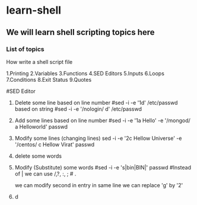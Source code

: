 # learn-shell

## We will learn shell scripting topics here

### List of topics 

How write a shell script file 

1.Printing
2.Variables
3.Functions
4.SED Editors
5.Inputs
6.Loops
7.Conditions
8.Exit Status
9.Quotes

#SED Editor

1) Delete some line
  based on line number
#sed -i -e '1d' /etc/passwd 
   based on string
#sed -i -e '/nologin/ d' /etc/passwd

2) Add some lines 
 based on line number 
#sed -i -e '1a Hello' -e '/mongod/ a Helloworld' passwd

3) Modify some lines (changing lines)
 sed -i -e '2c Hellow Universe' -e '/centos/ c Hellow Virat' passwd

4) delete some words 
5) Modify (Substitute) some words
 #sed -i -e  's|bin|BIN|' passwd
 #Instead of | we can use /,?, :, ; # .

   we can modify second in entry in same line we can replace 'g' by '2'
6) d